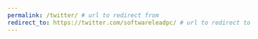 ```yaml
---
permalink: /twitter/ # url to redirect from
redirect_to: https://twitter.com/softwareleadpc/ # url to redirect to
---
```

